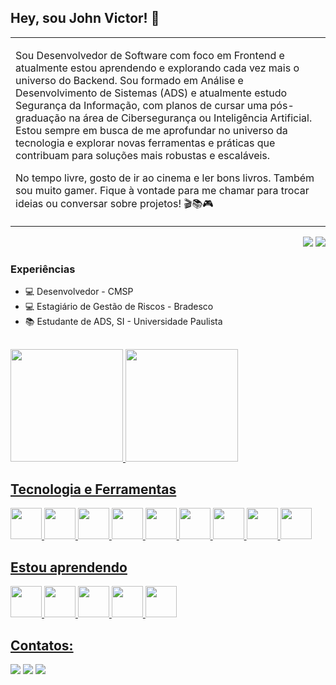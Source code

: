 ## Hey, sou John Victor! 👋

<p align="right">
<table width="100%">
<tr><td valign="top" width="50%">

Sou Desenvolvedor de Software com foco em Frontend e atualmente estou aprendendo e explorando cada vez mais o universo do Backend.
Sou formado em Análise e Desenvolvimento de Sistemas (ADS) e atualmente estudo Segurança da Informação, com planos de cursar uma pós-graduação na área de Cibersegurança ou Inteligência Artificial.
Estou sempre em busca de me aprofundar no universo da tecnologia e explorar novas ferramentas e práticas que contribuam para soluções mais robustas e escaláveis.

No tempo livre, gosto de ir ao cinema e ler bons livros. Também sou muito gamer.
Fique à vontade para me chamar para trocar ideias ou conversar sobre projetos! 🎬📚🎮

</td></tr>
</table>
</p>

<p align="right">
<img src="https://views.whatilearened.today/views/github/johngabru/views.svg"> <a href="https://github.com/johngabru/"><img src="https://img.shields.io/github/followers/johngabru?color=%234CC61E&label=GitHub%20Followers%20%3A"/></a>
</p>

### Experiências

- 💻 Desenvolvedor - CMSP
- 💻 Estagiário de Gestão de Riscos - Bradesco
- 📚 Estudante de ADS, SI - Universidade Paulista

## 

<div>
<a href="https://github.com/johngabru">
<img loading="lazy" height="180em" src="https://github-readme-stats.vercel.app/api/top-langs/?username=johngabru&layout=compact&langs_count=7&theme=dracula"/>
<img loading="lazy" height="180em" src="https://github-readme-stats.vercel.app/api?username=johngabru&show_icons=true&theme=dracula&include_all_commits=true&count_private=true"/>
</div>

## Tecnologia e Ferramentas 

<img src="https://cdn.jsdelivr.net/gh/devicons/devicon@latest/icons/c/c-original.svg" height="50" width="50" /> <img src="https://cdn.jsdelivr.net/gh/devicons/devicon@latest/icons/cplusplus/cplusplus-original.svg" height="50" width="50" /> <img src="https://cdn.jsdelivr.net/gh/devicons/devicon@latest/icons/csharp/csharp-original.svg" height="50" width="50" /> <img src="https://cdn.jsdelivr.net/gh/devicons/devicon@latest/icons/css3/css3-original.svg" height="50" width="50" /> <img src="https://cdn.jsdelivr.net/gh/devicons/devicon@latest/icons/html5/html5-original.svg" height="50" width="50" /> <img src="https://cdn.jsdelivr.net/gh/devicons/devicon@latest/icons/javascript/javascript-original.svg" height="50" width="50" /> <img src="https://cdn.jsdelivr.net/gh/devicons/devicon@latest/icons/mysql/mysql-original.svg" height="50" width="50" /> <img src="https://cdn.jsdelivr.net/gh/devicons/devicon@latest/icons/python/python-original.svg" height="50" width="50" /> <img src="https://cdn.jsdelivr.net/gh/devicons/devicon@latest/icons/googlecloud/googlecloud-original.svg" height="50" width="50" />             


## Estou aprendendo

<img src="https://cdn.jsdelivr.net/gh/devicons/devicon@latest/icons/linux/linux-original.svg" height="50" width="50"/> <img src="https://cdn.jsdelivr.net/gh/devicons/devicon@latest/icons/npm/npm-original-wordmark.svg" height="50" width="50" /> <img src="https://cdn.jsdelivr.net/gh/devicons/devicon@latest/icons/react/react-original.svg" height="50" width="50"/> <img src="https://cdn.jsdelivr.net/gh/devicons/devicon@latest/icons/typescript/typescript-original.svg" height="50" width="50"/> <img src="https://cdn.jsdelivr.net/gh/devicons/devicon@latest/icons/vitejs/vitejs-original.svg" height="50" width="50"/>
          
          
 ## Contatos:

<div>
<a href="https://instagram.com/joaovictortrd_" target="_blank"><img loading="lazy" src="https://img.shields.io/badge/-Instagram-%23E4405F?style=for-the-badge&logo=instagram&logoColor=white" target="_blank"></a>
<a href = "mailto:joaovictortorroc@gmail.com"><img loading="lazy" src="https://img.shields.io/badge/Gmail-D14836?style=for-the-badge&logo=gmail&logoColor=white" target="_blank"></a>
<a href="https://www.linkedin.com/in/joão-rocco-aab821294/" target="_blank"><img loading="lazy" src="https://img.shields.io/badge/-LinkedIn-%230077B5?style=for-the-badge&logo=linkedin&logoColor=white" target="_blank"></a>   
</div>

          

